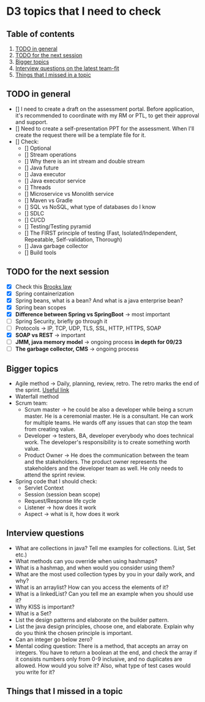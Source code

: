 # D3 topics that I need to check

## **Table of contents**

1. [TODO in general](#TODO-in-general)
2. [TODO for the next session](#TODO-for-the-next-session)
3. [Bigger topics](#Bigger-topics)
4. [Interview questions on the latest team-fit](#Interview-questions)
5. [Things that I missed in a topic](#Things-that-I-missed-in-a-topic)


## TODO in general

- [] I need to create a draft on the assessment portal. Before application, it's recommended to coordinate with my RM or PTL, to get their approval and support.
- [] Need to create a self-presentation PPT for the assessment. When I'll create the request there will be a template file for it.
- [] Check:
  - [] Optional
  - [] Stream operations
  - [] Why there is an int stream and double stream
  - [] Java future
  - [] Java executor
  - [] Java executor service
  - [] Threads
  - [] Microservice vs Monolith service
  - [] Maven vs Gradle
  - [] SQL vs NoSQL, what type of databases do I know
  - [] SDLC
  - [] CI/CD
  - [] Testing/Testing pyramid
  - [] The FIRST principle of testing (Fast, Isolated/Independent, Repeatable, Self-validation, Thorough)
  - [] Java garbage collector
  - [] Build tools

## TODO for the next session

- [x] Check this [Brooks law](https://en.wikipedia.org/wiki/Brooks%27s_law)
- [x] Spring containerization
- [x] Spring beans, what is a bean? And what is a java enterprise bean?
- [x] Spring bean scopes
- [x] **Difference between Spring vs SpringBoot** -> most important
- [ ] Spring Security, briefly go through it
- [ ] Protocols -> IP, TCP, UDP, TLS, SSL, HTTP, HTTPS, SOAP
- [x] **SOAP vs REST** -> important
- [ ] **JMM, java memory model** -> ongoing process **in depth for 09/23**
- [ ] **The garbage collector, CMS** -> ongoing process

## Bigger topics

- Agile method -> Daily, planning, review, retro. The retro marks the end of the sprint. [Useful link](https://www.scrum.org/)
- Waterfall method
- Scrum team:
  - Scrum master -> he could be also a developer while being a scrum master. He is a ceremonial master. He is a consultant. He can work for multiple teams. He wards off any issues that can stop the team from creating value.
  - Developer -> testers, BA, developer everybody who does technical work. The developer's responsibility is to create something worth value.
  - Product Owner -> He does the communication between the team and the stakeholders. The product owner represents the stakeholders and the developer team as well. He only needs to attend the sprint review.
- Spring code that I should check:
  - Servlet Context
  - Session (session bean scope)
  - Request/Response life cycle
  - Listener -> how does it work
  - Aspect -> what is it, how does it work

## Interview questions
- What are collections in java? Tell me examples for collections. (List, Set etc.)
- What methods can you override when using hashmaps?
- What is a hashmap, and when would you consider using them?
- What are the most used collection types by you in your daily work, and why?
- What is an arraylist? How can you access the elements of it?
- What is a linkedList? Can you tell me an example when you should use it?
- Why KISS is important?
- What is a Set?
- List the design patterns and elaborate on the builder pattern.
- List the java design principles, choose one, and elaborate. Explain why do you think the chosen principle is important.
- Can an integer go below zero?
- Mental coding question: There is a method, that accepts an array on integers. You have to return a boolean at the end, and check the array if it consists numbers only from 0-9 inclusive, and no duplicates are allowed. How would you solve it? Also, what type of test cases would you write for it?

## Things that I missed in a topic
